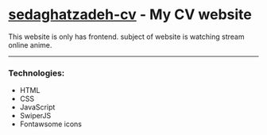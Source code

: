 # <a href="https://sedaghatzadeh-cv.iran.liara.run/">sedaghatzadeh-cv</a> - My CV website
This website is only has frontend. subject of website is watching stream online anime.
<hr />
<h3>Technologies:</h3>
<ul>
    <li>HTML</li>
    <li>CSS</li>
    <li>JavaScript</li>
    <li>SwiperJS</li>
    <li>Fontawsome icons</li>
</ul>